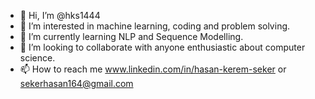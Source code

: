 - 👋 Hi, I’m @hks1444
- 👀 I’m interested in machine learning, coding and problem solving.
- 🌱 I’m currently learning NLP and Sequence Modelling.
- 💞️ I’m looking to collaborate with anyone enthusiastic about computer science.
- 📫 How to reach me www.linkedin.com/in/hasan-kerem-seker or sekerhasan164@gmail.com

<!---
hks1444/hks1444 is a ✨ special ✨ repository because its `README.md` (this file) appears on your GitHub profile.
You can click the Preview link to take a look at your changes.
--->

